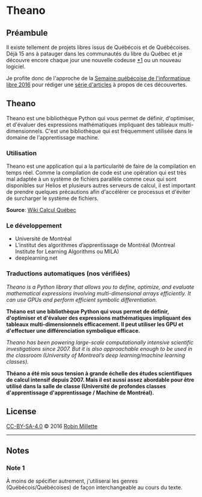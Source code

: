 # Theano

## Préambule
Il existe tellement de projets libres issus de Québécois et de Québécoises.
Déjà 15 ans à patauger dans les communautés du libre du Québec et
je découvre encore chaque jour une nouvelle codeuse [*1][] ou un nouveau logiciel.

Je profite donc de l'approche de la
[Semaine québécoise de l'informatique libre 2016][SQIL] pour rédiger
une [série d'articles](.) à propos de ces découvertes.

## Theano
Theano est une bibliothèque Python qui vous permet de définir,
d'optimiser, et d'évaluer des expressions mathématiques impliquant
des tableaux multi-dimensionnels. C'est une bibliothèque qui est
fréquemment utilisée dans le domaine de l'apprentissage machine.

### Utilisation
Theano est une application qui a la particularité de faire de la
compilation en temps réel. Comme la compilation de code est une opération
qui est très mal adaptée à un système de fichiers parallèle comme ceux
qui sont disponibles sur Helios et plusieurs autres serveurs de calcul,
il est important de prendre quelques précautions afin d'accélérer
ce processus et d'éviter de surcharger le système de fichiers.

**Source**: [Wiki Calcul Québec][cq:Theano]

### Le développement
* Université de Montréal
* L’institut des algorithmes d’apprentissage de Montréal
(Montreal Institute for Learning Algorithms ou MILA)
* deeplearning.net

### Traductions automatiques (nos vérifiées)
*Theano is a Python library that allows you to define, optimize, and evaluate mathematical expressions involving multi-dimensional arrays efficiently. It can use GPUs and perform efficient symbolic differentiation.*

**Théano est une bibliothèque Python qui vous permet de définir, d'optimiser et d'évaluer des expressions mathématiques impliquant des tableaux multi-dimensionnels efficacement. Il peut utiliser les GPU et d'effectuer une différenciation symbolique efficace.**

*Theano has been powering large-scale computationally intensive scientific investigations since 2007. But it is also approachable enough to be used in the classroom (University of Montreal’s deep learning/machine learning classes).*

**Théano a été mis sous tension à grande échelle des études scientifiques de calcul intensif depuis 2007. Mais il est aussi assez abordable pour être utilisé dans la salle de classe (Université de profondes classes d'apprentissage d'apprentissage / Machine de Montréal).**

## License
[CC-BY-SA-4.0][] © 2016 [Robin Millette][]

------

## Notes
### Note 1
À moins de spécifier autrement, j'utiliserai les genres (Québécois/Québécoises)
de façon interchangeable au cours du texte.

[*1]: #note-1
[SQIL]: <http://2016.sqil.info/>
[CC-BY-SA-4.0]: cc-by-sa.md
[Robin Millette]: <http://robin.millette.info/>
[Theano]: <https://github.com/Theano/Theano>
[nouiz]: <https://github.com/nouiz>
[nouiz/Theano]: <https://github.com/nouiz/Theano>
[Calcul Québec]: <http://calculquebec.ca/fr/>
[Calcul Quebec]: <http://calculquebec.ca/en/>
[cq:Theano]: <https://wiki.calculquebec.ca/w/Theano>
[dl:Theano]: <http://deeplearning.net/software/theano/>
[Deep Learning]: <http://deeplearning.net/>
